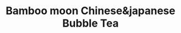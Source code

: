 ---
layout: place
title: "Bamboo moon Chinese&japanese Bubble Tea"
permalink: /massachusetts/randolph/bamboo-moon-chinese-japanese-bubble-tea.html
stateAbbr: MA
stateName: Massachusetts
cityName: Randolph
seo:
  name: "Bamboo moon Chinese&japanese Bubble Tea"
  type: Restaurant
  links: https://bamboomoonchinese.com/
description: "Bamboo moon Chinese&japanese Bubble Tea serves delicious sushi in Randolph, Massachusetts. Try fresh Japanese dishes for a great dining experience. Available for takeout, delivery, lunch, and dinner."
place_id: ChIJ7_Lbc_yC5IkRII9LQdwmsW4
photos:
  - name: >-
      places/ChIJ7_Lbc_yC5IkRII9LQdwmsW4/photos/AeeoHcJnjUBlyzMRLlZXoM8C0viwvoWPqrWLlgCxhBrdybxA1Y3lr3Js2zB2euw8WW8BszfQrdEu249C3vJXjzfzG51A0StaPeZ8o2W-x3gpNhB7whjkb0BPkA854H0Amx7BM5J-VwQ1tCzLoBkE225aduwGO1ks17SIKvcWrcAExYJPs0lcAJXMi9sxpfuQt9bxxf_3CSVIrYbYkbKYr9xeZ6CIlqMHhwpiFXkbxXxOceUbokPtm7UUqCssjotjhokfirtd98RkB01g5Qb-LLRZ8aOJdS4IETfS5SjwAVT6C8N9BA
    widthPx: 2976
    heightPx: 3968
    authorAttributions:
      - displayName: Bamboo Moon Asian Cuisine
        uri: https://maps.google.com/maps/contrib/111329694660643125819
        photoUri: >-
          https://lh3.googleusercontent.com/a-/ALV-UjWg-QA5nsp3eQM_bsRXglQ-a-Vg-JzBXbo4QWPFEmGN1rcp710=s100-p-k-no-mo
    flagContentUri: >-
      https://www.google.com/local/imagery/report/?cb_client=maps_api_places.places_api&image_key=!1e10!2sAF1QipMyrSsmNx-hKBQkbMstGo6Px4VONJ2v2yYik5Ff&hl=en-US
    googleMapsUri: >-
      https://www.google.com/maps/place//data=!3m4!1e2!3m2!1sAF1QipMyrSsmNx-hKBQkbMstGo6Px4VONJ2v2yYik5Ff!2e10!4m2!3m1!1s0x89e482fc73dbf2ef:0x6eb126dc414b8f20
  - name: >-
      places/ChIJ7_Lbc_yC5IkRII9LQdwmsW4/photos/AeeoHcKnfanxY-9gwFA5sncUKXNgpL7_njOdXO8pYuduYt-wmGDKAuCO4ZdpiYw7davVcvZ8_zVwI3M5A_qVBdBym88RgkrSu1JYPvtyZrI9sXzW3BJBWweZhGN6vNFvfy2thRVYrSOEf5TfSrk1IR6OhvQnuG2Sg0uDVBc7zGrd2N-KyMH_y5xTE3oCYVvuzfQYMZUQdEZViNxLsbV34q8g1DVFWrLY0hPXl2kjI2YG82bBPn_RClrm4eXPB-EXd-ckMX9ebLF3Auw2viCl2wN12OM17FA4t73WmXSQdGtdaKmjLg
    widthPx: 3264
    heightPx: 2448
    authorAttributions:
      - displayName: Bamboo Moon Asian Cuisine
        uri: https://maps.google.com/maps/contrib/111329694660643125819
        photoUri: >-
          https://lh3.googleusercontent.com/a-/ALV-UjWg-QA5nsp3eQM_bsRXglQ-a-Vg-JzBXbo4QWPFEmGN1rcp710=s100-p-k-no-mo
    flagContentUri: >-
      https://www.google.com/local/imagery/report/?cb_client=maps_api_places.places_api&image_key=!1e10!2sAF1QipMoXh3KmS9oZJRWh2AJWke55X5d7jmIz4FhsEVG&hl=en-US
    googleMapsUri: >-
      https://www.google.com/maps/place//data=!3m4!1e2!3m2!1sAF1QipMoXh3KmS9oZJRWh2AJWke55X5d7jmIz4FhsEVG!2e10!4m2!3m1!1s0x89e482fc73dbf2ef:0x6eb126dc414b8f20
  - name: >-
      places/ChIJ7_Lbc_yC5IkRII9LQdwmsW4/photos/AeeoHcJ04U9EPSnbq51heHuEAS9y3oxJ0tya4YfQ9dVDo5mhpei5XiqbnuCNLNbyCOYDlp7SkqGSSRxbQG2tvVhyjV5Iau_zTAq1RFDRmMZJ3chZveYrMPlMTuonLPDSsswVQmJ75BQBkk2LQ-X_rz_IwDEX8_zhvDfQ9awdELxo3lTo-VaiS1mqz-PvFPKC6_yaOwI0Sji5XW6FKaMVFdolNXhWps8_KxQFTYnV0I7wLNu13DV7DqqKhjmd4skoAJV9IecdNyD-FX-KUzzlESYhMsS7ce2E6EYHUpJNhDIVh9Yyj2lqBUn94Ov1t2UR6MOR7sbD8sMxS2IWcrFYI5RXX-kBiy_Vdv4HqEmwRG3evsbEOjjl_62JGqg3mmkHAr2eTbnFoMv9PUnCOKWg8duvOmnV2RvgINHoJOoMK_XGYfCCVDLc
    widthPx: 3000
    heightPx: 4000
    authorAttributions:
      - displayName: Luis Blanco
        uri: https://maps.google.com/maps/contrib/102268659289720332732
        photoUri: >-
          https://lh3.googleusercontent.com/a-/ALV-UjWl6haZAlL1GZWF5VMwPxcpS-9olvcagORWZNNX6BlKO4uvrkuIqw=s100-p-k-no-mo
    flagContentUri: >-
      https://www.google.com/local/imagery/report/?cb_client=maps_api_places.places_api&image_key=!1e10!2sCIHM0ogKEICAgICtq-Ki9gE&hl=en-US
    googleMapsUri: >-
      https://www.google.com/maps/place//data=!3m4!1e2!3m2!1sCIHM0ogKEICAgICtq-Ki9gE!2e10!4m2!3m1!1s0x89e482fc73dbf2ef:0x6eb126dc414b8f20
  - name: >-
      places/ChIJ7_Lbc_yC5IkRII9LQdwmsW4/photos/AeeoHcIKEWmZOnQg18hJfakfvKeXrQPWfB6MzmCfrBYC5FOhCqICOWpneX3fMaRrOb0OAFsUKvfHs5oYWhxkoqRtEaom4tC2bHUDSfDOCtGKedtrsnhA3khN9FZ2h8ifiijfHyjyOe6xoRXSKXkN3_a3SpJ1qVV2VaauE6yctu3yOmgBLQ9gPhR-w17sasIPRcOaZBGs3OUmlyKfW_NlQUdj-RQMbc-EBdOrSiONccmX44-B6e_m9qDxzevMpPE3qey0LtUM_NBXKt9ktWNbFJDa74h8gSckTPbnN2ihKkmXU65CXWsXo0Zsh1KCp8BPeueYkSsEMd9n015gM18f0SBYYNTa0LpvfO6h--L1KdQ_AwUp5ILnYZo649xqSiDeylfsF8wQlLN7A0w4p-6-4tLJ8g1dN7x6-XZtt0BilNVo6vhfdQ
    widthPx: 1242
    heightPx: 2208
    authorAttributions:
      - displayName: Errolyn M
        uri: https://maps.google.com/maps/contrib/107383586595189073943
        photoUri: >-
          https://lh3.googleusercontent.com/a-/ALV-UjW24qgbXrjK6-dt-X-9s2s2E9kKYbiBliD3TNjZHqNbSw9CcBw=s100-p-k-no-mo
    flagContentUri: >-
      https://www.google.com/local/imagery/report/?cb_client=maps_api_places.places_api&image_key=!1e10!2sCIHM0ogKEICAgICEw7noXw&hl=en-US
    googleMapsUri: >-
      https://www.google.com/maps/place//data=!3m4!1e2!3m2!1sCIHM0ogKEICAgICEw7noXw!2e10!4m2!3m1!1s0x89e482fc73dbf2ef:0x6eb126dc414b8f20
  - name: >-
      places/ChIJ7_Lbc_yC5IkRII9LQdwmsW4/photos/AeeoHcIVBjsnrXtbV2Q1f3ozj_yGcUx_QYps6cv8eWlFDxrYCuErsG376xHfE6GdUpBXNcG1r4068BcDj_QfnSxitKxzhBtcoSEXWKDs96DVOS_hjs8r8R6N0iApUhOkFTnXDaKw2hg4fMO-C-sEWog8V4Xb_iYRIaSQ6g_WpXslbNb3s24HXM62NzW8BacoYIuz9yoQONEm-D6nSPgwU8E3VEp7dWckrv22GilCzU9l1qBo6ObS49qmlpKRz0-M_dcFGFxoqGUSKTdKfW-zEXEKyJmB4sjveYb-gjiK3Wdk5aoigJn-hs5tJZM4qCz9FUsLC3nCcpwMm9lNTTARi7UpjmIjfR-0yNwdI1gYNA-_QUEufv10f9lVP2cuanfXotWKCqqaxjcDSKlrTgyqv9Dr0_uuCFY-8DgzWxa6c4BHPLyTTQ
    widthPx: 768
    heightPx: 768
    authorAttributions:
      - displayName: Fannie Lin
        uri: https://maps.google.com/maps/contrib/114221392380334548677
        photoUri: >-
          https://lh3.googleusercontent.com/a-/ALV-UjUtblGk2lJpj0znAp_4NKI36uskjybCwAGVsr2vVaY37KldJF_F=s100-p-k-no-mo
    flagContentUri: >-
      https://www.google.com/local/imagery/report/?cb_client=maps_api_places.places_api&image_key=!1e10!2sCIHM0ogKEICAgIChorrUVA&hl=en-US
    googleMapsUri: >-
      https://www.google.com/maps/place//data=!3m4!1e2!3m2!1sCIHM0ogKEICAgIChorrUVA!2e10!4m2!3m1!1s0x89e482fc73dbf2ef:0x6eb126dc414b8f20
  - name: >-
      places/ChIJ7_Lbc_yC5IkRII9LQdwmsW4/photos/AeeoHcJjUs5VgBJ8Dlg3rR8uELNPzTBLGTJWBo5NwP2jrfCf1Ruphfo4pqC_iG63ZAN1X5WvDiEZWRZSAYmDucEdPzZGBARO0rmHcVyC58oA4rTl-PeDE87cFB6TwiG9t1Tt9uvJ-UL0mIeHVNw4fhEF7pd1CckPKq0m2SM8LfCz2sllxeWVidCmMFRoqbpIwkaU_zgB0wgnULA71i8IX04-r22ERWFyjgThicqtLQ5NvjuGe6dcKCy1h0snGTJVywGQzeSh97wasUjvRzh3Jm2oHFETnyf9HRrbh0Mj1Xa19YhmIMRmlz3wq_v5Q0JJUeyWqTc97bpL9ukA3Kdw8HcMwQ69ZDtHV-owKyIBMbKRI0wt9ZjZlxSVxclZBqJChH4kbByhnjVag8qqvLhOhn2yy4oclGC_GHIBy9qEvMpEFcR64g
    widthPx: 768
    heightPx: 768
    authorAttributions:
      - displayName: Fannie Lin
        uri: https://maps.google.com/maps/contrib/114221392380334548677
        photoUri: >-
          https://lh3.googleusercontent.com/a-/ALV-UjUtblGk2lJpj0znAp_4NKI36uskjybCwAGVsr2vVaY37KldJF_F=s100-p-k-no-mo
    flagContentUri: >-
      https://www.google.com/local/imagery/report/?cb_client=maps_api_places.places_api&image_key=!1e10!2sCIHM0ogKEICAgICh4dnYOg&hl=en-US
    googleMapsUri: >-
      https://www.google.com/maps/place//data=!3m4!1e2!3m2!1sCIHM0ogKEICAgICh4dnYOg!2e10!4m2!3m1!1s0x89e482fc73dbf2ef:0x6eb126dc414b8f20
  - name: >-
      places/ChIJ7_Lbc_yC5IkRII9LQdwmsW4/photos/AeeoHcLyBxCQGPT3EQ-uBtfjWmlgU3YRZY1MMv7B0leDKuaIsZR0WXPi6cYVsNsKSJXiwl665BjTOiTdiX82Lqs35NgkJA2cp3X_fZjY9MxlPA-QQBov3EntFbCIJ9O8riwo9_2qfuHiDL8RkzDOX0ab2n6rXyYLOg2WPVpGGcJhIy1BWa1zqaQQWSckPmUzkTisEZ-YThzYo6aUprpG2ZHX-IRdwo0ZIynuiC1XQhQbtuWiO3rmfjprhukzyvS-N8a3o8lT00iK9JrMD2x51_DjI-Z7sN6biPzpugZSl0j8sOZJonBFt2q5Gev3Wpnr0JFvf25-nagt3rMHQPefirZG1nKyFuZYnP52OJNoQgeyW6eBj9WHAXb_tvWq4tBlPwwxZ0dlwTC6oIZ9_HqSsmU6eAJLjOL7ZRtH5T_WVYG4yWbltsN2
    widthPx: 2880
    heightPx: 2160
    authorAttributions:
      - displayName: Duy-Quang Nguyen
        uri: https://maps.google.com/maps/contrib/108649080358917082914
        photoUri: >-
          https://lh3.googleusercontent.com/a-/ALV-UjVb5LY6GFSXGrQWa_eDdNVddNysCgEevCehHRVbQwKkxroLpZ8uVQ=s100-p-k-no-mo
    flagContentUri: >-
      https://www.google.com/local/imagery/report/?cb_client=maps_api_places.places_api&image_key=!1e10!2sCIHM0ogKEICAgIDO6r6jtQE&hl=en-US
    googleMapsUri: >-
      https://www.google.com/maps/place//data=!3m4!1e2!3m2!1sCIHM0ogKEICAgIDO6r6jtQE!2e10!4m2!3m1!1s0x89e482fc73dbf2ef:0x6eb126dc414b8f20
  - name: >-
      places/ChIJ7_Lbc_yC5IkRII9LQdwmsW4/photos/AeeoHcI6fBS4w2WXSS6O57NZ0KuQF5kWUc28g-Y9LOK8GiWgskgO-fVZMAg2qqcFt6QSTbDqJy10BydLL5xMo7ELhmA43yvYwLJ4ox93zdoNy852PYEIkMM8N0IAliiyxcBerJqXkkEb_1IsbfQdMeNkN6vNXexlY4mIogCEsqY9BmqlbeO-c9imyes9u-zcdnlJpzdyZIKDEQnxeCuFPGG_ePpzkw9Q06bWuz5-Xt49rDDAvXsq7G3smx0wK9U1IDqhZkBNyxUl2XQMJpa9pgFvCj2wqUbLgG_BE2W9HOwJGwWaYsC1DnCHjAZxcl_yskZPvzh7YIVG5QecG3Z-xlimDGe32mdDE42NoLUwoWKL7SQcS_HgP9wtWdWk1t-jiA29zQBd7nk4TreQz0WuqJHxThnOcEt3WsV_PZmwHsYIKI6_Fsk
    widthPx: 3024
    heightPx: 4032
    authorAttributions:
      - displayName: Duna Jay
        uri: https://maps.google.com/maps/contrib/113619104312517931521
        photoUri: >-
          https://lh3.googleusercontent.com/a-/ALV-UjVLUTK4rZa_HhisS56Jf7QwnHJBhVyPxYcZdgWcA4xhuwqmSI6-Fw=s100-p-k-no-mo
    flagContentUri: >-
      https://www.google.com/local/imagery/report/?cb_client=maps_api_places.places_api&image_key=!1e10!2sCIHM0ogKEICAgID4iYjr1wE&hl=en-US
    googleMapsUri: >-
      https://www.google.com/maps/place//data=!3m4!1e2!3m2!1sCIHM0ogKEICAgID4iYjr1wE!2e10!4m2!3m1!1s0x89e482fc73dbf2ef:0x6eb126dc414b8f20
  - name: >-
      places/ChIJ7_Lbc_yC5IkRII9LQdwmsW4/photos/AeeoHcJU4EDnnuTJzZv7R_dG7BU7tBUZetReAVkfeZIQ7zNIMXKipOq8oKmc2vp8J0im8C1LLGP2IWH5Muyc7cd549SNr0P8HohcmvGAeNvQBsRrH6z5UqXpY6-qhewWKVOg73TrQJjQuq7ZsB9RJCWpkJcnXGBdhtIGmTeOCrU2ELgIjNQGygF9Tnc8Nz9tS8D1jsTqvTrcjbuLPFILbGvs23JMiooRCwZaFVOZPSFDLh_HR5k9vQ86oXy4ogE__ftJsMbgdwq1sZ7xeIlRbmTaMiZdYIMlj3mUjTWn0jFM6ZF_Lj3xLTgrC8KCFofNKpOUgPSqoaAWSdfXual1iM2GdeGsiRURvEO3iqRLtKDRFt9-QGf2-qZ4wBIGFKBHnPE5k0ajWFGEPo1Clu-mgffwhkuP87RXcH7H3i0NUgNcT2JlLQ
    widthPx: 2880
    heightPx: 2160
    authorAttributions:
      - displayName: Duy-Quang Nguyen
        uri: https://maps.google.com/maps/contrib/108649080358917082914
        photoUri: >-
          https://lh3.googleusercontent.com/a-/ALV-UjVb5LY6GFSXGrQWa_eDdNVddNysCgEevCehHRVbQwKkxroLpZ8uVQ=s100-p-k-no-mo
    flagContentUri: >-
      https://www.google.com/local/imagery/report/?cb_client=maps_api_places.places_api&image_key=!1e10!2sCIHM0ogKEICAgIDO6r6jNQ&hl=en-US
    googleMapsUri: >-
      https://www.google.com/maps/place//data=!3m4!1e2!3m2!1sCIHM0ogKEICAgIDO6r6jNQ!2e10!4m2!3m1!1s0x89e482fc73dbf2ef:0x6eb126dc414b8f20
  - name: >-
      places/ChIJ7_Lbc_yC5IkRII9LQdwmsW4/photos/AeeoHcLa4AT0yMhU-4o3Xnexc3_p7nH5SN6IgBaxM-VnrlpHxCFv_s5vgZCGhR6aVPEc7j238-7T6Hx_N51l0ItdmzI_d0IC4uAu7nLzPRKtm4YSNrR8TSNW2Mo-gKevz-7bHFG3mXdCB1RLRCYSv6VC61QeZrYKQBtEyvI3WFOmEi_vSBb5uAPmbGsQASxWWmy7LgXJo4S8Yx9X3awBnh8HYbkwP-Nyzlp_4iIg49UA_weES536WINQNfGvtQbMYX1_Jd3TivtPVlqJf1a2f-8_2AMBx-F0rq6qbe780w9KoRoyo37Q37NGoJuzc-OGYU5blmCZQcJD2zOuCgRbMhToNz40BGIbj2FZE3_6upff3BL7o3mJdwLCItc1oOPVPBv349_RraJgFWIFpDE9FLBowc5jScuoX2FuN5O0vp5WprjHQiwN
    widthPx: 960
    heightPx: 1280
    authorAttributions:
      - displayName: Fannie Lin
        uri: https://maps.google.com/maps/contrib/114221392380334548677
        photoUri: >-
          https://lh3.googleusercontent.com/a-/ALV-UjUtblGk2lJpj0znAp_4NKI36uskjybCwAGVsr2vVaY37KldJF_F=s100-p-k-no-mo
    flagContentUri: >-
      https://www.google.com/local/imagery/report/?cb_client=maps_api_places.places_api&image_key=!1e10!2sCIHM0ogKEICAgIDE9J3SkgE&hl=en-US
    googleMapsUri: >-
      https://www.google.com/maps/place//data=!3m4!1e2!3m2!1sCIHM0ogKEICAgIDE9J3SkgE!2e10!4m2!3m1!1s0x89e482fc73dbf2ef:0x6eb126dc414b8f20
address: 41 N Main St, Randolph, MA 02368, USA
street: 41 N Main St
city: Randolph
state: MA
zip: '02368'
country: USA
neighborhood: null
latitude: '42.163616'
longitude: '-71.041866'
accessibility_options:
  wheelchairAccessibleParking: true
  wheelchairAccessibleEntrance: true
business_status: OPERATIONAL
name: Bamboo moon Chinese&japanese Bubble Tea
google_maps_links:
  directionsUri: >-
    https://www.google.com/maps/dir//''/data=!4m7!4m6!1m1!4e2!1m2!1m1!1s0x89e482fc73dbf2ef:0x6eb126dc414b8f20!3e0
  placeUri: https://maps.google.com/?cid=7976199142479990560
  writeAReviewUri: >-
    https://www.google.com/maps/place//data=!4m3!3m2!1s0x89e482fc73dbf2ef:0x6eb126dc414b8f20!12e1
  reviewsUri: >-
    https://www.google.com/maps/place//data=!4m4!3m3!1s0x89e482fc73dbf2ef:0x6eb126dc414b8f20!9m1!1b1
  photosUri: >-
    https://www.google.com/maps/place//data=!4m3!3m2!1s0x89e482fc73dbf2ef:0x6eb126dc414b8f20!10e5
primary_type: Chinese Restaurant
opening_hours:
  regular: null
  current: null
secondary_opening_hours:
  regular:
    weekdayDescriptions: null
    type: null
  current:
    weekdayDescriptions: null
    type: null
phone: (781) 986-2622
price_level: PRICE_LEVEL_MODERATE
price_range: $10 &ndash; $20
rating: '3.7'
rating_count: 0
website: https://bamboomoonchinese.com/
reviews:
  - name: >-
      places/ChIJ7_Lbc_yC5IkRII9LQdwmsW4/reviews/ChdDSUhNMG9nS0VJQ0FnTUNJcmJTaW1nRRAB
    relativePublishTimeDescription: a week ago
    rating: 5
    text:
      text: >-
        I can't rate on service or atmosphere because I got instacart delivery.
        But I can tell you everything was delicious! Crab rangoons, egg rolls,
        chicken fingers, general gao's Chicken, boneless spare ribs & fried
        rice. All of it was absolutely delicious!! Our new go-to Chinese food
        place! My son likes sushi so he will try that next. We both love pad
        Thai so we'll give that a go someday too!
      languageCode: en
    originalText:
      text: >-
        I can't rate on service or atmosphere because I got instacart delivery.
        But I can tell you everything was delicious! Crab rangoons, egg rolls,
        chicken fingers, general gao's Chicken, boneless spare ribs & fried
        rice. All of it was absolutely delicious!! Our new go-to Chinese food
        place! My son likes sushi so he will try that next. We both love pad
        Thai so we'll give that a go someday too!
      languageCode: en
    authorAttribution:
      displayName: Alicia
      uri: https://www.google.com/maps/contrib/115598064144104170827/reviews
      photoUri: >-
        https://lh3.googleusercontent.com/a/ACg8ocJpfN747DymEWCpZ42ZMHKtHl86VF85JsYmBnYBAbfSJaVQgEOH=s128-c0x00000000-cc-rp-mo-ba3
    publishTime: '2025-04-03T23:34:51.051364Z'
    flagContentUri: >-
      https://www.google.com/local/review/rap/report?postId=ChdDSUhNMG9nS0VJQ0FnTUNJcmJTaW1nRRAB&d=17924085&t=1
    googleMapsUri: >-
      https://www.google.com/maps/reviews/data=!4m6!14m5!1m4!2m3!1sChdDSUhNMG9nS0VJQ0FnTUNJcmJTaW1nRRAB!2m1!1s0x89e482fc73dbf2ef:0x6eb126dc414b8f20
  - name: >-
      places/ChIJ7_Lbc_yC5IkRII9LQdwmsW4/reviews/ChZDSUhNMG9nS0VJQ0FnSURQekx6M09BEAE
    relativePublishTimeDescription: 4 months ago
    rating: 5
    text:
      text: >-
        Before I give you any information you must know that my husband has a
        really bad stomach and what I mean by that is he knows before anybody
        else if the food is good or bad because of his stomach and the aches
        that he gets usually. We have a tradition that on Thanksgiving we
        usually buy Chinese food and in the last year the place that we usually
        have been going to was only mediocre at best. Knowing that a lot of
        places are closed this day we try to do our research and try to see what
        was open for Thanksgiving of 2024.

        From what it looks like on the outside it looks like a husband and wife
        team together doing the orders and making everything together.


        So because of the holiday I decided that it was best that I placed the
        order with giving them enough time to prepare the order. My order came
        to roughly $275 and so I gave them about 3 hours to prepare my order. I
        strongly think that we made the right choice because everything came out
        exactly the way that we had asked and requested. Even so much as the
        extra duck sauce was perfectly given.

        Me and my family of six can honestly say that this food was the best
        Chinese food that we have actually had in a long time everything was
        seasoned properly and didn't taste nasty what we usually expect from the
        place like this. It is located in Randolph and I believe that they used
        to use the Randolph sink water as a ways of cooking their rice and
        everything and you could definitely taste it on the food that's why I
        was so wary to begin with of ordering from this place. But they must
        have heard the news and definitely change their approach using filtered
        water instead. I can say that my husband does not have any stomach
        issues it is the next day usually by now we wouldn't see him for the
        next maybe day day and a half so that already is a good sign. And most
        of the food was pretty good. There were a few minor things that I
        personally would have liked differently but I guess every person is
        different.. I prefer my general gsoa chicken to be crispy yet glazed it
        is hard to achieve and I do understand that it is the holiday so they
        must be swamped. But they're run through the meal was pleasant. We will
        definitely be coming back thank you bamboo Moon for making our family
        have a great enjoyable meal.
      languageCode: en
    originalText:
      text: >-
        Before I give you any information you must know that my husband has a
        really bad stomach and what I mean by that is he knows before anybody
        else if the food is good or bad because of his stomach and the aches
        that he gets usually. We have a tradition that on Thanksgiving we
        usually buy Chinese food and in the last year the place that we usually
        have been going to was only mediocre at best. Knowing that a lot of
        places are closed this day we try to do our research and try to see what
        was open for Thanksgiving of 2024.

        From what it looks like on the outside it looks like a husband and wife
        team together doing the orders and making everything together.


        So because of the holiday I decided that it was best that I placed the
        order with giving them enough time to prepare the order. My order came
        to roughly $275 and so I gave them about 3 hours to prepare my order. I
        strongly think that we made the right choice because everything came out
        exactly the way that we had asked and requested. Even so much as the
        extra duck sauce was perfectly given.

        Me and my family of six can honestly say that this food was the best
        Chinese food that we have actually had in a long time everything was
        seasoned properly and didn't taste nasty what we usually expect from the
        place like this. It is located in Randolph and I believe that they used
        to use the Randolph sink water as a ways of cooking their rice and
        everything and you could definitely taste it on the food that's why I
        was so wary to begin with of ordering from this place. But they must
        have heard the news and definitely change their approach using filtered
        water instead. I can say that my husband does not have any stomach
        issues it is the next day usually by now we wouldn't see him for the
        next maybe day day and a half so that already is a good sign. And most
        of the food was pretty good. There were a few minor things that I
        personally would have liked differently but I guess every person is
        different.. I prefer my general gsoa chicken to be crispy yet glazed it
        is hard to achieve and I do understand that it is the holiday so they
        must be swamped. But they're run through the meal was pleasant. We will
        definitely be coming back thank you bamboo Moon for making our family
        have a great enjoyable meal.
      languageCode: en
    authorAttribution:
      displayName: jessica andrews
      uri: https://www.google.com/maps/contrib/111352257986522474187/reviews
      photoUri: >-
        https://lh3.googleusercontent.com/a/ACg8ocLQ3fNkY8xMZUw6lRARW_9n1UqZuXCFIDLFxztbIPHXSnR5rA=s128-c0x00000000-cc-rp-mo
    publishTime: '2024-11-29T18:59:13.964121Z'
    flagContentUri: >-
      https://www.google.com/local/review/rap/report?postId=ChZDSUhNMG9nS0VJQ0FnSURQekx6M09BEAE&d=17924085&t=1
    googleMapsUri: >-
      https://www.google.com/maps/reviews/data=!4m6!14m5!1m4!2m3!1sChZDSUhNMG9nS0VJQ0FnSURQekx6M09BEAE!2m1!1s0x89e482fc73dbf2ef:0x6eb126dc414b8f20
  - name: >-
      places/ChIJ7_Lbc_yC5IkRII9LQdwmsW4/reviews/ChZDSUhNMG9nS0VJQ0FnTURJa3QtYkVREAE
    relativePublishTimeDescription: in the last week
    rating: 2
    text:
      text: >-
        We did ordered Veg lo mein for takeout. I was bit unhappy to see noodles
        all dried up and white. It basically was bland. No side sauces were
        given.
      languageCode: en
    originalText:
      text: >-
        We did ordered Veg lo mein for takeout. I was bit unhappy to see noodles
        all dried up and white. It basically was bland. No side sauces were
        given.
      languageCode: en
    authorAttribution:
      displayName: Kavya Parghee
      uri: https://www.google.com/maps/contrib/108039014585952453275/reviews
      photoUri: >-
        https://lh3.googleusercontent.com/a-/ALV-UjU816GjtsF5wr1exKjWfrw2PZdlNkMgk5rfugsp38xGjg6ey3mVzw=s128-c0x00000000-cc-rp-mo-ba4
    publishTime: '2025-04-08T13:33:50.458912Z'
    flagContentUri: >-
      https://www.google.com/local/review/rap/report?postId=ChZDSUhNMG9nS0VJQ0FnTURJa3QtYkVREAE&d=17924085&t=1
    googleMapsUri: >-
      https://www.google.com/maps/reviews/data=!4m6!14m5!1m4!2m3!1sChZDSUhNMG9nS0VJQ0FnTURJa3QtYkVREAE!2m1!1s0x89e482fc73dbf2ef:0x6eb126dc414b8f20
  - name: >-
      places/ChIJ7_Lbc_yC5IkRII9LQdwmsW4/reviews/ChZDSUhNMG9nS0VJQ0FnSUM3dE91WE1REAE
    relativePublishTimeDescription: 8 months ago
    rating: 5
    text:
      text: >-
        I got the volcano roll it was amazing, the flavor and the quality of the
        salmon was top tier out of all of the other sushi restaurants i have
        been to. The service was quick and top notch. The atmoshpere was
        delightful. All of the waiters were so kind and helpful when I didn't
        know what to order. I would 100% recommend this place for a lunch or
        dinner with your friends. I would come again.
      languageCode: en
    originalText:
      text: >-
        I got the volcano roll it was amazing, the flavor and the quality of the
        salmon was top tier out of all of the other sushi restaurants i have
        been to. The service was quick and top notch. The atmoshpere was
        delightful. All of the waiters were so kind and helpful when I didn't
        know what to order. I would 100% recommend this place for a lunch or
        dinner with your friends. I would come again.
      languageCode: en
    authorAttribution:
      displayName: jennifer zheng
      uri: https://www.google.com/maps/contrib/118394666657270881740/reviews
      photoUri: >-
        https://lh3.googleusercontent.com/a/ACg8ocJjYuah0DoNcTosrJF5dN1nlo7aLH2XGQ0ORDatIDNOkbLSGw=s128-c0x00000000-cc-rp-mo
    publishTime: '2024-08-13T02:42:01.616452Z'
    flagContentUri: >-
      https://www.google.com/local/review/rap/report?postId=ChZDSUhNMG9nS0VJQ0FnSUM3dE91WE1REAE&d=17924085&t=1
    googleMapsUri: >-
      https://www.google.com/maps/reviews/data=!4m6!14m5!1m4!2m3!1sChZDSUhNMG9nS0VJQ0FnSUM3dE91WE1REAE!2m1!1s0x89e482fc73dbf2ef:0x6eb126dc414b8f20
  - name: >-
      places/ChIJ7_Lbc_yC5IkRII9LQdwmsW4/reviews/ChdDSUhNMG9nS0VJQ0FnSURPNnI2amxRRRAB
    relativePublishTimeDescription: 2 years ago
    rating: 4
    text:
      text: >-
        I'd say this is a decent restaurant. The drinks were not that great, but
        the food was awesome (coconut shrimp, fried rice). Staff was friendly.

        Definitely a go-to place when we need a quick asian meal.
      languageCode: en
    originalText:
      text: >-
        I'd say this is a decent restaurant. The drinks were not that great, but
        the food was awesome (coconut shrimp, fried rice). Staff was friendly.

        Definitely a go-to place when we need a quick asian meal.
      languageCode: en
    authorAttribution:
      displayName: Duy-Quang Nguyen
      uri: https://www.google.com/maps/contrib/108649080358917082914/reviews
      photoUri: >-
        https://lh3.googleusercontent.com/a-/ALV-UjVb5LY6GFSXGrQWa_eDdNVddNysCgEevCehHRVbQwKkxroLpZ8uVQ=s128-c0x00000000-cc-rp-mo-ba4
    publishTime: '2022-07-02T20:02:43.643175Z'
    flagContentUri: >-
      https://www.google.com/local/review/rap/report?postId=ChdDSUhNMG9nS0VJQ0FnSURPNnI2amxRRRAB&d=17924085&t=1
    googleMapsUri: >-
      https://www.google.com/maps/reviews/data=!4m6!14m5!1m4!2m3!1sChdDSUhNMG9nS0VJQ0FnSURPNnI2amxRRRAB!2m1!1s0x89e482fc73dbf2ef:0x6eb126dc414b8f20
parking_options:
  freeStreetParking: true
  valetParking: false
payment_options:
  acceptsCreditCards: true
  acceptsDebitCards: false
  acceptsCashOnly: false
  acceptsNfc: false
allow_dogs: null
curbside_pickup: null
delivery: true
dine_in: true
good_for_children: true
good_for_groups: null
good_for_sports: false
live_music: false
menu_for_children: false
outdoor_seating: false
reservable: true
restroom: null
serves_beer: false
serves_breakfast: null
serves_brunch: null
serves_cocktails: false
serves_coffee: true
serves_dinner: true
serves_dessert: null
serves_lunch: true
serves_vegetarian_food: null
serves_wine: false
takeout: true
update_category: essentials
summary: null

---
